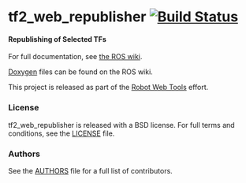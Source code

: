 tf2_web_republisher [![Build Status](https://api.travis-ci.org/RobotWebTools/tf2_web_republisher.png)](https://travis-ci.org/RobotWebTools/tf2_web_republisher)
===================

#### Republishing of Selected TFs
For full documentation, see [the ROS wiki](http://ros.org/wiki/tf2_web_republisher).

[Doxygen](http://docs.ros.org/indigo/api/tf2_web_republisher/html/) files can be found on the ROS wiki.

This project is released as part of the [Robot Web Tools](http://robotwebtools.org/) effort.

### License
tf2_web_republisher is released with a BSD license. For full terms and conditions, see the [LICENSE](LICENSE) file.

### Authors
See the [AUTHORS](AUTHORS.md) file for a full list of contributors.
